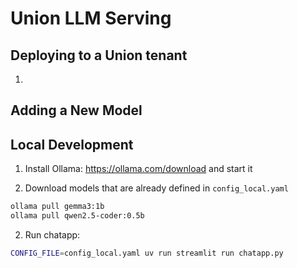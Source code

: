 # Union LLM Serving

## Deploying to a Union tenant

1.

## Adding a New Model

## Local Development

1. Install Ollama: https://ollama.com/download and start it

2. Download models that are already defined in `config_local.yaml`

```bash
ollama pull gemma3:1b
ollama pull qwen2.5-coder:0.5b
```

2. Run chatapp:

```bash
CONFIG_FILE=config_local.yaml uv run streamlit run chatapp.py
```
